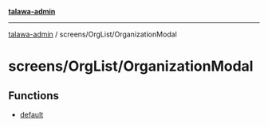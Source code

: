 [**talawa-admin**](../../../README.md)

***

[talawa-admin](../../../README.md) / screens/OrgList/OrganizationModal

# screens/OrgList/OrganizationModal

## Functions

- [default](functions/default.md)
